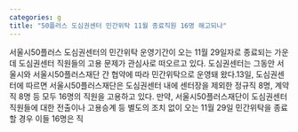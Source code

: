 ```yaml
---
categories: g
title: "50플러스 도심권센터 민간위탁 11월 종료직원 16명 해고되나"
---
```

서울시50플러스 도심권센터의 민간위탁 운영기간이 오는 11월 29일자로 종료되는 가운데 도심권센터 직원들의 고용 문제가 관심사로 떠오르고 있다. 도심권센터는 그동안 서울시와 서울시50플러스재단 간 협약에 따라 민간위탁으로 운영돼 왔다.13일, 도심권센터에 따르면 서울시50플러스재단은 도심권센터 내에 센터장을 제외한 정규직 8명, 계약직 8명 등 모두 16명의 직원을 고용하고 있다. 만약, 서울시50플러스재단이 도심권센터 직원들에 대한 전출이나 고용승계 등 별도의 조치 없이 오는 11월 29일 민간위탁을 종료할 경우 이들 16명은 직